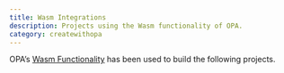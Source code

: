 ```yaml
---
title: Wasm Integrations
description: Projects using the Wasm functionality of OPA.
category: createwithopa
---
```


OPA’s [Wasm Functionality](/docs/wasm) has been used to build the following projects.
